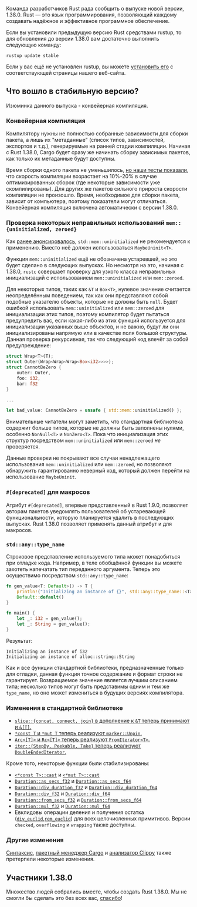 Команда разработчиков Rust рада сообщить о выпуске новой версии, 1.38.0. Rust — это язык программирования, позволяющий каждому создавать надёжное и эффективное программное обеспечение.

Если вы установили предыдущую версию Rust средствами rustup, то для обновления до версии 1.38.0 вам достаточно выполнить следующую команду:

```console
rustup update stable
```

Если у вас ещё не установлен rustup, вы можете [установить его](https://www.rust-lang.org/install.html) с соответствующей страницы нашего веб-сайта.

## Что вошло в стабильную версию?

Изюминка данного выпуска - конвейерная компиляция.

### Конвейерная компиляция

Компилятору нужны не полностью собранные зависимости для сборки пакета, а лишь их "метаданные" (список типов, зависимостей, экспортов и т.д.), генерируемые на ранней стадии компиляции. Начиная с Rust 1.38.0, Cargo будет сразу же начинать сборку зависимых пакетов, как только их метаданные будут доступны.

Время сборки одного пакета не уменьшилось, [но наши тесты показали](https://internals.rust-lang.org/t/evaluating-pipelined-rustc-compilation/10199), что скорость компиляции возрастает на 10%-20% в случае оптимизированных сборок (где некоторые зависимости уже скомпилированы). Для других же пакетов сильного прироста скорости компиляции не произошло. Время, необходимое для сборки пакета, зависит от компьютера, поэтому показатели могут отличаться. Конвейерная компиляция включена автоматически с версии 1.38.0.

### Проверка некоторых неправильных использований `mem::{uninitialized, zeroed}`

Как [ранее анонсировалось](https://blog.rust-lang.org/2019/07/04/Rust-1.36.0.html#maybeuninitt%3E-instead-of-mem::uninitialized), `std::mem::uninitialized` не рекомендуется к применению. Вместо неё должен использоваться `MaybeUninit<T>`.

Функция `mem::uninitialized` ещё не обозначена устаревшей, но это будет сделано в следующих выпусках. Но несмотря на это, начиная с 1.38.0, `rustc` совершает проверку для узкого класса неправильных инициализаций с использованием `mem::uninitialized` или `mem::zeroed`.

Для некоторых типов, таких как `&T` и `Box<T>`, нулевое значение считается неопределённым поведением, так как они представляют собой подобные указателю объекты, которые не должны быть `null`. Будет ошибкой использовать `mem::uninitialized` или `mem::zeroed` для инициализации этих типов, поэтому компилятор будет пытаться предупредить вас, если какая-либо из этих функций используется для инициализации указанных выше объектов, и не важно, будут ли они инициализированы напрямую или в качестве поля большой структуры. Данная проверка рекурсивная, так что следующий код влечёт за собой предупреждение:

```rust
struct Wrap<T>(T);
struct Outer(Wrap<Wrap<Wrap<Box<i32>>>>);
struct CannotBeZero {
    outer: Outer,
    foo: i32,
    bar: f32
}

...

let bad_value: CannotBeZero = unsafe { std::mem::uninitialized() };
```

Внимательные читатели могут заметить, что стандартная библиотека содержит больше типов, которые не должны быть заполнены нулями, особенно `NonNull<T>` и `NonZero<T>`. Пока что инициализация этих структур посредством `mem::uninitialized` или `mem::zeroed` *не* проверяется.

Данные проверки не покрывают все случаи ненадлежащего 
использования `mem::uninitialized` или `mem::zeroed`, но позволяют обнаружить гарантированно неверный код, который должен перейти на использование `MaybeUninit`.

### `#[deprecated]` для макросов

Атрибут `#[deprecated]`, впервые представленный в 
Rust 1.9.0, позволяет авторам пакетов уведомлять пользователей об 
устаревающей функциональности, которую планируется удалить в последующих выпусках. Rust 1.38.0 позволяет применять данный 
атрибут и для макросов.

### `std::any::type_name`

Строковое представление используемого типа может понадобиться при отладке кода. Например, в теле обобщённой функции вы можете захотеть напечатать тип переданного аргумента. Теперь это осуществимо посредством `std::any::type_name`:

```rust
fn gen_value<T: Default>() -> T {
    println!("Initializing an instance of {}", std::any::type_name::<T>());
    Default::default()
}

fn main() {
    let _: i32 = gen_value();
    let _: String = gen_value();
}
```

Результат:

```text
Initializing an instance of i32
Initializing an instance of alloc::string::String
```

Как и все функции стандартной библиотеки, предназначенные только для отладки, данная функция точное содержание и формат строки не гарантирует. Возвращаемое значение является лучшим описанием типа; несколько типов могут быть представимы одним и тем же `type_name`, но оно может измениться в будущих версиях компилятора.

### Изменения в стандартной библиотеке

- [`slice::{concat, connect, join}` в дополнение к `&T` теперь принимают и `&[T]`.](https://github.com/rust-lang/rust/pull/62528/)
- [`*const T` и `*mut T` теперь реализуют `marker::Unpin`.](https://github.com/rust-lang/rust/pull/62583/)
- [`Arc<[T]>` и `Rc<[T]>` теперь реализуют `FromIterator<T>`.](https://github.com/rust-lang/rust/pull/61953/)
- [`iter::{StepBy, Peekable, Take}` теперь реализуют `DoubleEndedIterator`.](https://github.com/rust-lang/rust/pull/61457/)

Кроме того, некоторые функции были стабилизированы:

- [`<*const T>::cast`](https://doc.rust-lang.org/std/primitive.pointer.html#method.cast) и [`<*mut T>::cast`](https://doc.rust-lang.org/std/primitive.pointer.html#method.cast-1)
- [`Duration::as_secs_f32`](https://doc.rust-lang.org/std/time/struct.Duration.html#method.as_secs_f32) и [`Duration::as_secs_f64`](https://doc.rust-lang.org/std/time/struct.Duration.html#method.as_secs_f64)
- [`Duration::div_duration_f32`](https://doc.rust-lang.org/std/time/struct.Duration.html#method.div_duration_f32) и [`Duration::div_duration_f64`](https://doc.rust-lang.org/std/time/struct.Duration.html#method.div_duration_f64)
- [`Duration::div_f32`](https://doc.rust-lang.org/std/time/struct.Duration.html#method.div_f32) и [`Duration::div_f64`](https://doc.rust-lang.org/std/time/struct.Duration.html#method.div_f64)
- [`Duration::from_secs_f32`](https://doc.rust-lang.org/std/time/struct.Duration.html#method.from_secs_f32) и [`Duration::from_secs_f64`](https://doc.rust-lang.org/std/time/struct.Duration.html#method.from_secs_f64)
- [`Duration::mul_f32`](https://doc.rust-lang.org/std/time/struct.Duration.html#method.mul_f32) и [`Duration::mul_f64`](https://doc.rust-lang.org/std/time/struct.Duration.html#method.mul_f64)
- Евклидовы операции деления и получения остатка ([`div_euclid`](https://doc.rust-lang.org/std/primitive.i32.html#method.div_euclid),[`rem_euclid`](https://doc.rust-lang.org/std/primitive.i32.html#method.rem_euclid)) для всех целочисленных примитивов. Версии `checked`, `overflowing` и `wrapping` также доступны.

### Другие изменения

[Синтаксис](https://github.com/rust-lang/rust/blob/master/RELEASES.md#version-1380-2019-09-26), [пакетный менеджер Cargo](https://github.com/rust-lang/cargo/blob/master/CHANGELOG.md#cargo-138-2019-09-26) и [анализатор Clippy](https://github.com/rust-lang/rust-clippy/blob/master/CHANGELOG.md#rust-138) также претерпели некоторые изменения.

## Участники 1.38.0

Множество людей собрались вместе, чтобы создать Rust 1.38.0. Мы не смогли бы сделать это без всех вас, [спасибо](https://thanks.rust-lang.org/rust/1.38.0/)!
